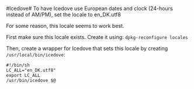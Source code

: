 #Icedove#
To have Icedove use European dates and clock (24-hours instead of AM/PM), set the locale to en_DK.utf8

For some reason, this locale seems to work best.

First make sure this locale exists. Create it using:
```dpkg-reconfigure locales```


Then, create a wrapper for Icedove that sets this locale by creating ```/usr/local/bin/icedove```:


    #!/bin/sh
    LC_ALL="en_DK.utf8"
    export LC_ALL
    /usr/bin/icedove $@

